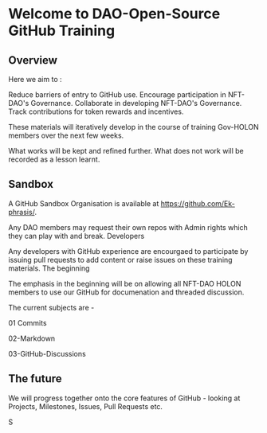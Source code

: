 # Welcome to DAO-Open-Source GitHub Training

## Overview

Here we aim to :

Reduce barriers of entry to GitHub use.
Encourage participation in NFT-DAO's Governance.
Collaborate in developing NFT-DAO's Governance.
Track contributions for token rewards and incentives.

These materials will iteratively develop in the course of training Gov-HOLON members over the next few weeks.

 What works will be kept and refined further.
 What does not work will be recorded as a lesson learnt.

## Sandbox

A GitHub Sandbox Organisation is available at https://github.com/Ek-phrasis/.

Any DAO members may request their own repos with Admin rights which they can play with and break.
Developers

Any developers with GitHub experience are encourgaed to participate by issuing pull requests to add content or raise issues on these training materials.
The beginning

The emphasis in the beginning will be on allowing all NFT-DAO HOLON members to use our GitHub for documenation and threaded discussion.

The current subjects are -

01 Commits

02-Markdown

03-GitHub-Discussions

## The future

We will progress together onto the core features of GitHub - looking at Projects, Milestones, Issues, Pull Requests etc.

S
